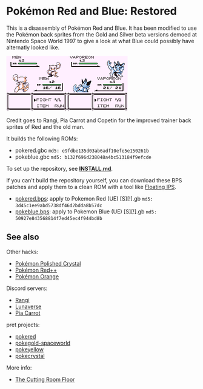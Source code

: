 # Pokémon Red and Blue: Restored

This is a disassembly of Pokémon Red and Blue. It has been modified to use the Pokémon back sprites from the Gold and Silver beta versions demoed at Nintendo Space World 1997 to give a look at what Blue could possibly have alternatly looked like.

![Screenshot](screenshot.png)

Credit goes to Rangi, Pia Carrot and Copetin for the improved trainer back sprites of Red and the old man.


It builds the following ROMs:

* pokered.gbc  `md5: e9fdbe135d03ab6adf10efe5e150261b`
* pokeblue.gbc `md5: b132f696d238048a4bc513184f9efcde`

To set up the repository, see [**INSTALL.md**](INSTALL.md).

If you can't build the repository yourself, you can download these BPS patches and apply them to a clean ROM with a tool like [Floating IPS](https://www.smwcentral.net/?p=section&a=details&id=11474).

* [pokered.bps](patches/pokered.bps):  apply to Pokemon Red (UE) [S][!].gb  `md5: 3d45c1ee9abd5738df46d2bdda8b57dc`
* [pokeblue.bps](patches/pokeblue.bps): apply to Pokemon Blue (UE) [S][!].gb `md5: 50927e843568814f7ed45ec4f944bd8b`


## See also

Other hacks:

* [Pokémon Polished Crystal](https://github.com/Rangi42/polishedcrystal)
* [Pokémon Red++](https://github.com/TheFakeMateo/RedPlusPlus/)
* [Pokémon Orange](https://github.com/PiaCarrot/pokeorange)

Discord servers:

* [Rangi](https://discord.gg/ZK5pqK8)
* [Lunaverse](https://discord.gg/SQwkd7r)
* [Pia Carrot](https://discord.gg/UKTyj3t)

pret projects:

* [pokered](https://github.com/pret/pokered)
* [pokegold-spaceworld](https://github.com/pret/pokegold-spaceworld)
* [pokeyellow](https://github.com/pret/pokeyellow)
* [pokecrystal](https://github.com/pret/pokecrystal)

More info:

* [The Cutting Room Floor](https://tcrf.net/Proto:Pok%C3%A9mon_Gold_and_Silver)
